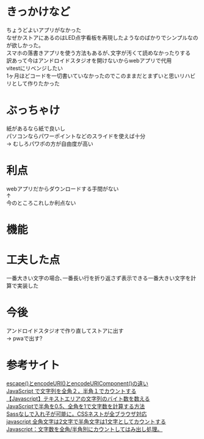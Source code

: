 # きっかけなど
ちょうどよいアプリがなかった  
なぜかストアにあるのはLED点字看板を再現したようなのばかりでシンプルなのが欲しかった｡  
スマホの落書きアプリを使う方法もあるが､文字が汚くて読めなかったりする  
訳あって今はアンドロイドスタジオを開けないからwebアプリで代用  
vitestにリベンジしたい  
1ヶ月ほどコードを一切書いていなかったのでこのままだとまずいと思いリハビリとして作りたかった

# ぶっちゃけ
紙があるなら紙で良いし  
パソコンならパワーポイントなどのスライドを使えば十分  
-> むしろパワポの方が自由度が高い  

# 利点
webアプリだからダウンロードする手間がない  
↑  
今のところこれしか利点ない  

# 機能

# 工夫した点
一番大きい文字の場合､一番長い行を折り返さず表示できる一番大きい文字を計算で実装した

# 今後
アンドロイドスタジオで作り直してストアに出す  
-> pwaで出す?

# 参考サイト
[escape()とencodeURI()とencodeURIComponent()の違い](http://site.m-bsys.com/code/javascripr-encodeuri)  
[JavaScript で文字列を全角２，半角１でカウントする](https://mistymagich.wordpress.com/2022/02/18/javascript-%E3%81%A7%E6%96%87%E5%AD%97%E5%88%97%E3%82%92%E5%85%A8%E8%A7%92%EF%BC%92%EF%BC%8C%E5%8D%8A%E8%A7%92%EF%BC%91%E3%81%A7%E3%82%AB%E3%82%A6%E3%83%B3%E3%83%88%E3%81%99%E3%82%8B/)  
[【Javascript】テキストエリアの文字列のバイト数を数える](https://www.softel.co.jp/blogs/tech/archives/3318)  
[JavaScriptで半角を0.5、全角を1で文字数を計算する方法](https://zenn.dev/koojy/articles/javascript-2byte-length)  
[Sassなしで入れ子が可能に。CSSネストが全ブラウザ対応](https://zenn.dev/moneyforward/articles/css-nesting-without-sass)  
[javascript 全角文字は2文字で半角文字は1文字としてカウントする](https://mebee.info/2020/12/21/post-26346/)
[Javascript：文字数を全角/半角別にカウントしてはみ出し処理。](https://fuuno.net/web02/hankaku/hankaku.html)